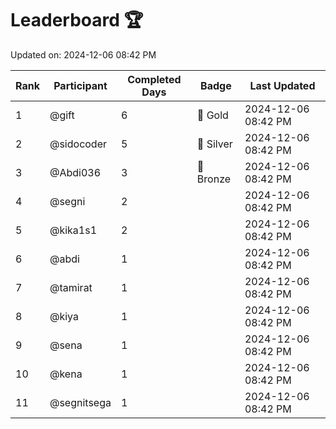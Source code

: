# Leaderboard 🏆

Updated on: 2024-12-06 08:42 PM

| Rank | Participant       | Completed Days | Badge      | Last Updated         |
|------|-------------------|----------------|------------|----------------------|
| 1    | @gift             | 6              | 🏅 Gold     | 2024-12-06 08:42 PM |
| 2    | @sidocoder        | 5              | 🥈 Silver   | 2024-12-06 08:42 PM |
| 3    | @Abdi036          | 3              | 🥉 Bronze   | 2024-12-06 08:42 PM |
| 4    | @segni            | 2              |            | 2024-12-06 08:42 PM |
| 5    | @kika1s1          | 2              |            | 2024-12-06 08:42 PM |
| 6    | @abdi             | 1              |            | 2024-12-06 08:42 PM |
| 7    | @tamirat          | 1              |            | 2024-12-06 08:42 PM |
| 8    | @kiya             | 1              |            | 2024-12-06 08:42 PM |
| 9    | @sena             | 1              |            | 2024-12-06 08:42 PM |
| 10   | @kena             | 1              |            | 2024-12-06 08:42 PM |
| 11   | @segnitsega       | 1              |            | 2024-12-06 08:42 PM |
